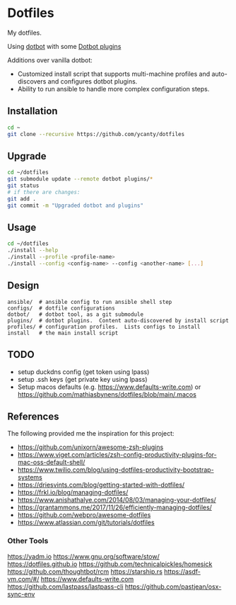# Dotfiles

My dotfiles.

Using [dotbot](https://github.com/anishathalye/dotbot) with some
[Dotbot plugins](https://github.com/anishathalye/dotbot/wiki/Plugins)

Additions over vanilla dotbot:

* Customized install script that supports multi-machine profiles and
  auto-discovers and configures dotbot plugins.
* Ability to run ansible to handle more complex configuration steps.

## Installation

```bash
cd ~
git clone --recursive https://github.com/ycanty/dotfiles
```

## Upgrade

```bash
cd ~/dotfiles
git submodule update --remote dotbot plugins/*
git status
# if there are changes:
git add .
git commit -m "Upgraded dotbot and plugins"
```

## Usage

```bash
cd ~/dotfiles
./install --help
./install --profile <profile-name>
./install --config <config-name> --config <another-name> [...]
```

## Design

```
ansible/  # ansible config to run ansible shell step
configs/  # dotfile configurations
dotbot/   # dotbot tool, as a git submodule
plugins/  # dotbot plugins.  Content auto-discovered by install script
profiles/ # configuration profiles.  Lists configs to install
install   # the main install script
```

## TODO

* setup duckdns config (get token using lpass)
* setup .ssh keys (get private key using lpass)
* Setup macos defaults (e.g. https://www.defaults-write.com)
  or https://github.com/mathiasbynens/dotfiles/blob/main/.macos

## References

The following provided me the inspiration for this project:

* https://github.com/unixorn/awesome-zsh-plugins
* https://www.viget.com/articles/zsh-config-productivity-plugins-for-mac-oss-default-shell/
* https://www.twilio.com/blog/using-dotfiles-productivity-bootstrap-systems
* https://driesvints.com/blog/getting-started-with-dotfiles/
* https://frkl.io/blog/managing-dotfiles/
* https://www.anishathalye.com/2014/08/03/managing-your-dotfiles/
* https://grantammons.me/2017/11/26/efficiently-managing-dotfiles/
* https://github.com/webpro/awesome-dotfiles
* https://www.atlassian.com/git/tutorials/dotfiles


### Other Tools

https://yadm.io
https://www.gnu.org/software/stow/
https://dotfiles.github.io
https://github.com/technicalpickles/homesick
https://github.com/thoughtbot/rcm
https://starship.rs
https://asdf-vm.com/#/
https://www.defaults-write.com
https://github.com/lastpass/lastpass-cli
https://github.com/pastjean/osx-sync-env
